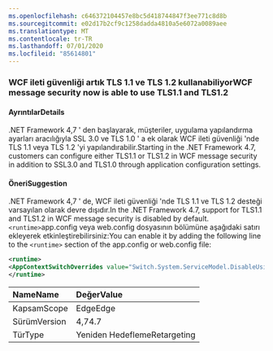```yaml
---
ms.openlocfilehash: c646372104457e8bc5d418744847f3ee771c8d8b
ms.sourcegitcommit: e02d17b2cf9c1258dadda4810a5e6072a0089aee
ms.translationtype: MT
ms.contentlocale: tr-TR
ms.lasthandoff: 07/01/2020
ms.locfileid: "85614801"
---
```

### <a name="wcf-message-security-now-is-able-to-use-tls11-and-tls12"></a><span data-ttu-id="69107-101">WCF ileti güvenliği artık TLS 1.1 ve TLS 1.2 kullanabiliyor</span><span class="sxs-lookup"><span data-stu-id="69107-101">WCF message security now is able to use TLS1.1 and TLS1.2</span></span>

#### <a name="details"></a><span data-ttu-id="69107-102">Ayrıntılar</span><span class="sxs-lookup"><span data-stu-id="69107-102">Details</span></span>

<span data-ttu-id="69107-103">.NET Framework 4,7 ' den başlayarak, müşteriler, uygulama yapılandırma ayarları aracılığıyla SSL 3.0 ve TLS 1.0 ' a ek olarak WCF ileti güvenliği 'nde TLS 1.1 veya TLS 1.2 'yi yapılandırabilir.</span><span class="sxs-lookup"><span data-stu-id="69107-103">Starting in the .NET Framework 4.7, customers can configure either TLS1.1 or TLS1.2 in WCF message security in addition to SSL3.0 and TLS1.0 through application configuration settings.</span></span>

#### <a name="suggestion"></a><span data-ttu-id="69107-104">Öneri</span><span class="sxs-lookup"><span data-stu-id="69107-104">Suggestion</span></span>

<span data-ttu-id="69107-105">.NET Framework 4,7 ' de, WCF ileti güvenliği 'nde TLS 1.1 ve TLS 1.2 desteği varsayılan olarak devre dışıdır.</span><span class="sxs-lookup"><span data-stu-id="69107-105">In the .NET Framework 4.7, support for TLS1.1 and TLS1.2 in WCF message security is disabled by default.</span></span> <span data-ttu-id="69107-106">`<runtime>`app.config veya web.config dosyasının bölümüne aşağıdaki satırı ekleyerek etkinleştirebilirsiniz:</span><span class="sxs-lookup"><span data-stu-id="69107-106">You can enable it by adding the following line to the `<runtime>` section of the app.config or web.config file:</span></span>

```xml
<runtime>
<AppContextSwitchOverrides value="Switch.System.ServiceModel.DisableUsingServicePointManagerSecurityProtocols=false;Switch.System.Net.DontEnableSchUseStrongCrypto=false" />
</runtime>
```

| <span data-ttu-id="69107-107">Name</span><span class="sxs-lookup"><span data-stu-id="69107-107">Name</span></span>    | <span data-ttu-id="69107-108">Değer</span><span class="sxs-lookup"><span data-stu-id="69107-108">Value</span></span>       |
|:--------|:------------|
| <span data-ttu-id="69107-109">Kapsam</span><span class="sxs-lookup"><span data-stu-id="69107-109">Scope</span></span>   | <span data-ttu-id="69107-110">Edge</span><span class="sxs-lookup"><span data-stu-id="69107-110">Edge</span></span>        |
| <span data-ttu-id="69107-111">Sürüm</span><span class="sxs-lookup"><span data-stu-id="69107-111">Version</span></span> | <span data-ttu-id="69107-112">4,7</span><span class="sxs-lookup"><span data-stu-id="69107-112">4.7</span></span>         |
| <span data-ttu-id="69107-113">Tür</span><span class="sxs-lookup"><span data-stu-id="69107-113">Type</span></span>    | <span data-ttu-id="69107-114">Yeniden Hedefleme</span><span class="sxs-lookup"><span data-stu-id="69107-114">Retargeting</span></span> |
